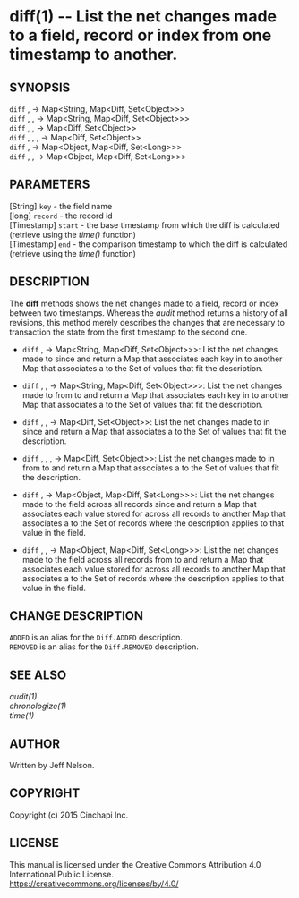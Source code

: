 diff(1) -- List the net changes made to a field, record or index from one timestamp to another.
=====================================================================================================

## SYNOPSIS

`diff` <record>, <start> -> Map&lt;String, Map&lt;Diff, Set&lt;Object&gt;&gt;&gt;<br />
`diff` <record>, <start>, <end> -> Map&lt;String, Map&lt;Diff, Set&lt;Object&gt;&gt;&gt;<br />
`diff` <key>, <record>, <start> -> Map&lt;Diff, Set&lt;Object&gt;&gt;<br />
`diff` <key>, <record>, <start>, <end> -> Map&lt;Diff, Set&lt;Object&gt;&gt;<br />
`diff` <key>, <start> -> Map&lt;Object, Map&lt;Diff, Set&lt;Long&gt;&gt;&gt;<br />
`diff` <key>, <start>, <end> -> Map&lt;Object, Map&lt;Diff, Set&lt;Long&gt;&gt;&gt;<br />

## PARAMETERS
[String] `key` - the field name<br />
[long] `record` - the record id<br />
[Timestamp] `start` - the base timestamp from which the diff is calculated (retrieve using the *time()* function)<br />
[Timestamp] `end` - the comparison timestamp to which the diff is calculated (retrieve using the *time()* function)<br />

## DESCRIPTION
The **diff** methods shows the net changes made to a field, record or index
between two timestamps. Whereas the *audit* method returns a history of all
revisions, this method merely describes the changes that are necessary to
transaction the state from the first timestamp to the second one.

  * `diff` <record>, <start> -> Map&lt;String, Map&lt;Diff, Set&lt;Object&gt;&gt;&gt;:
    List the net changes made to <record> since <start> and return a Map that
    associates each key in <record> to another Map that associates a <change
    description> to the Set of values that fit the description.

  * `diff` <record>, <start>, <end> -> Map&lt;String, Map&lt;Diff, Set&lt;Object&gt;&gt;&gt;:
    List the net changes made to <record> from <start> to <end> and return a Map
    that associates each key in <record> to another Map that associates a
    <change description> to the Set of values that fit the description.

  * `diff` <key>, <record>, <start> -> Map&lt;Diff, Set&lt;Object&gt;&gt;:
    List the net changes made to <key> in <record> since <start> and return a
    Map that associates a <change description> to the Set of values that fit the
    description.

  * `diff` <key>, <record>, <start>, <end> -> Map&lt;Diff, Set&lt;Object&gt;&gt;:
    List the net changes made to <key> in <record> from <start> to <end> and
    return a Map that associates a <change description> to the Set of values
    that fit the description.

  * `diff` <key>, <start> -> Map&lt;Object, Map&lt;Diff, Set&lt;Long&gt;&gt;&gt;:
    List the net changes made to the <key> field across all records since
    <start> and return a Map that associates each value stored for <key> across
    all records to another Map that associates a <change description> to the Set
    of records where the description applies to that value in the <key> field.

  * `diff` <key>, <start>, <end> -> Map&lt;Object, Map&lt;Diff, Set&lt;Long&gt;&gt;&gt;:
    List the net changes made to the <key> field across all records from <start>
    to <end> and return a Map that associates each value stored for <key> across
    all records to another Map that associates a <change description> to the Set
    of records where the description applies to that value in the <key> field.

## CHANGE DESCRIPTION
`ADDED` is an alias for the `Diff.ADDED` description. <br />
`REMOVED` is an alias for the `Diff.REMOVED` description. <br />

## SEE ALSO
*audit(1)* <br />
*chronologize(1)*<br />
*time(1)*

## AUTHOR
Written by Jeff Nelson.

## COPYRIGHT
Copyright (c) 2015 Cinchapi Inc.

## LICENSE
This manual is licensed under the Creative Commons Attribution 4.0 International Public License. <br />
https://creativecommons.org/licenses/by/4.0/

